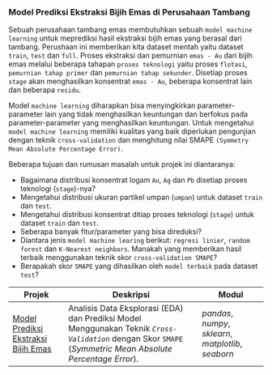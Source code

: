 ### Model Prediksi Ekstraksi Bijih Emas di Perusahaan Tambang

Sebuah perusahaan tambang emas membutuhkan sebuah `model machine learning` untuk meprediksi hasil ekstraksi bijih emas yang berasal dari tambang. Perushaan ini memberikan kita dataset mentah yaitu dataset `train`, `test` dan `full`. Proses ekstraksi dan pemurnian `emas - Au` dari bijih emas melalui beberapa tahapan `proses teknologi` yaitu proses `flotasi`, `pemurnian tahap primer` dan `pemurnian tahap sekunder`. Disetiap proses `stage` akan menghasilkan konsentrat `emas - Au`, beberapa konsentrat lain dan beberapa `residu`.

Model `machine learning` diharapkan bisa menyingkirkan parameter-parameter lain yang tidak menghasilkan keuntungan dan berfokus pada parameter-parameter yang menghasilkan keuntungan. Untuk mengetahui `model machine learning` memiliki kualitas yang baik diperlukan pengunjian dengan teknik `cross-validation` dan menghitung nilai SMAPE `(Symmetry Mean Absolute Percentage Error)`.

Beberapa tujuan dan rumusan masalah untuk projek ini diantaranya:
- Bagaimana distribusi konsentrat logam `Au`, `Ag` dan `Pb` disetiap proses teknologi (`stage`)-nya?
- Mengetahui distribusi ukuran partikel umpan (`umpan`) untuk dataset `train` dan `test`.
- Mengetahui distribusi konsentrat ditiap proses teknologi (`stage`) untuk dataset `train` dan `test`.
- Seberapa banyak fitur/parameter yang bisa direduksi?
- Diantara jenis `model machine learing` berikut: `regresi linier`, `random forest` dan `K-Nearest neighbors`. Manakah yang memberikan hasil terbaik menggunakan teknik skor `cross-validation SMAPE`?
- Berapakah skor `SMAPE` yang dihasilkan oleh `model terbaik` pada dataset `test`?

| Projek | Deskripsi | Modul |
| ------- | ------- | ------- |
| [Model Prediksi Ekstraksi Bijih Emas](https://github.com/fuadraharjo/TripleTen_IND/blob/main/Projek-08%20-%20Model%20Prediksi%20untuk%20Ekstraksi%20Bijih%20Emas/Model%20prediksi%20untuk%20ekstraksi%20bijih%20emas.ipynb) | Analisis Data Eksplorasi (EDA) dan Prediksi Model Menggunakan Teknik *`Cross-Validation`* dengan Skor `SMAPE` (*Symmetric Mean Absolute Percentage Error*). | *pandas*, *numpy*, *sklearn*, *matplotlib*, *seaborn* |